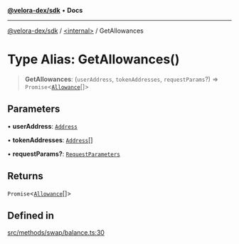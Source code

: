 [**@velora-dex/sdk**](../../README.md) • **Docs**

***

[@velora-dex/sdk](../../globals.md) / [\<internal\>](../README.md) / GetAllowances

# Type Alias: GetAllowances()

> **GetAllowances**: (`userAddress`, `tokenAddresses`, `requestParams`?) => `Promise`\<[`Allowance`](../../interfaces/Allowance.md)[]\>

## Parameters

• **userAddress**: [`Address`](../../type-aliases/Address.md)

• **tokenAddresses**: [`Address`](../../type-aliases/Address.md)[]

• **requestParams?**: [`RequestParameters`](RequestParameters.md)

## Returns

`Promise`\<[`Allowance`](../../interfaces/Allowance.md)[]\>

## Defined in

[src/methods/swap/balance.ts:30](https://github.com/VeloraDEX/paraswap-sdk/blob/feat/velora/src/methods/swap/balance.ts#L30)
